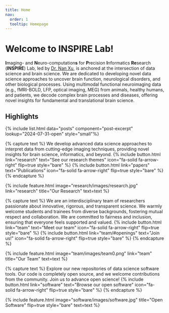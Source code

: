```yaml
---
title: Home
nav:
  order: 1
  tooltip: Homepage
---
```

# Welcome to INSPIRE Lab!
**I**maging- and **N**euro-computation**s** for **P**recision **I**nformatics **Re**search (**INSPIRE**) Lab, led by [Dr. Nan Xu](members/nan-xu.html), is anchored at the intersection of data science and brain science. We are dedicated to developing novel data science approaches to uncover brain function, neurological disorders, and other biological processes. Using multimodal functional neuroimaging data (e.g., fMRI-BOLD, LFP, optical imaging, MEG) from animals, healthy humans, and patients, we decode complex brain processes and diseases, offering novel insights for fundamental and translational brain science.
## Highlights
{% include list.html data="posts" component="post-excerpt" lookup="2024-07-31-open" style="small"%}

{% capture text %}
We develop advanced data science approaches to interpret data from cutting-edge imaging techniques, providing novel insights for brain science, informatics, and beyond.
{%
  include button.html
  link="research"
  text="See our research themes"
  icon="fa-solid fa-arrow-right"
  flip=true
  style="bare"
%}
{%
  include button.html
  link="papers"
  text="Publications"
  icon="fa-solid fa-arrow-right"
  flip=true
  style="bare"
%}
{% endcapture %}

{%
  include feature.html
  image="research/images/research.jpg"
  link="research"
  title="Our Research"
  text=text
%}

{% capture text %} 
We are an interdisciplinary team of researchers passionate about innovative, rigorous, and transparent science. We warmly welcome students and trainees from diverse backgrounds, fostering mutual respect and collaboration. We are committed to fairness and inclusion, ensuring that everyone feels supported and valued.
{%
  include button.html
  link="team"
  text="Meet our team"
  icon="fa-solid fa-arrow-right"
  flip=true
  style="bare"
%}
{%
  include button.html
  link="team/#openings"
  text="Join us!"
  icon="fa-solid fa-arrow-right"
  flip=true
  style="bare"
%}
{% endcapture %}

{%
  include feature.html
  image="team/images/team0.png"
  link="team"
  title="Our Team"
  text=text
%}

{% capture text %}
Explore our new repositories of data science software tools. Our code is completely open source, and we welcome contributions from the community. Join us to advance open science!
{%
  include button.html
  link="software"
  text="Browse our open software"
  icon="fa-solid fa-arrow-right"
  flip=true
  style="bare"
%}
{% endcapture %}

{%
  include feature.html
  image="software/images/software.jpg"
  title="Open Software"
  flip=true
  style="bare"
  text=text
%}
